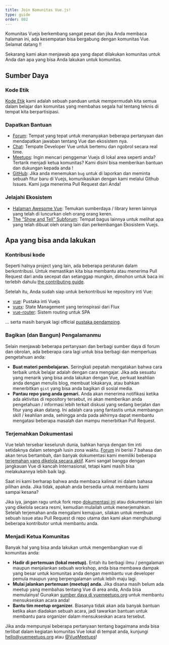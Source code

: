 ```yaml
---
title: Join Komunitas Vue.js!
type: guide
order: 802
---
```


Komunitas Vuejs berkembang sangat pesat dan jika Anda membaca halaman ini, ada kesempatan bisa bergabung dengan komunitas Vue. Selamat datang !!

Sekarang kami akan menjawab apa yang dapat dilakukan komunitas untuk Anda dan apa yang bisa Anda lakukan untuk komunitas.

## Sumber Daya

### Kode Etik

[Kode Etik](/coc) kami adalah sebuah panduan untuk mempermudah kita semua dalam belajar dan komunitas yang membahas segala hal tentang teknis di tempat kita berpartisipasi.

### Dapatkan Bantuan

- [Forum](https://forum.vuejs.org/): Tempat yang tepat untuk menanyakan beberapa pertanyaan dan mendapatkan jawaban tentang Vue dan ekosistem nya.
- [Chat](https://chat.vuejs.org/): Tempate Developer Vue untuk bertemu dan ngobrol secara real time.
- [Meetups](https://www.vuemeetups.org): Ingin mencari penggemar Vuejs di lokal area seperti anda? Tertarik menjadi ketua komunitas? Kami disini bisa memberikan bantuan dan dukungan kepada anda !
- [GitHub](https://github.com/vuejs): Jika anda menemukan `bug` untuk di laporkan dan meminta sebuah fitur baru di Vuejs, komunikasikan dengan kami melalui Github Issues. Kami juga menerima Pull Request dari Anda!

### Jelajahi Ekosistem

- [Halaman Awesome Vue](https://github.com/vuejs/awesome-vue): Temukan sumberdaya / library keren lainnya yang telah di luncurkan oleh orang orang keren.
- [The "Show and Tell" Subforum](https://forum.vuejs.org/c/show-and-tell): Tempat bagus lainnya untuk melihat apa yang telah dibuat oleh orang lain dan perkembangan Ekosistem Vuejs.

## Apa yang bisa anda lakukan

### Kontribusi kode

Seperti halnya project yang lain, ada beberapa peraturan dalam berkontribusi. Untuk memastikan kita bisa membantu atau menerima Pull Request dari anda secepat dan setanggap mungkin, dimohon untuk baca ini terlebih dahulu [the contributing guide](https://github.com/vuejs/vue/blob/dev/.github/CONTRIBUTING.md).

Setelah itu, Anda sudah siap untuk berkontribusi ke repository inti Vue:

- [vue](https://github.com/vuejs/vue): Pustaka inti Vuejs
- [vuex](https://github.com/vuejs/vuex): State Management yang terinspirasi dari Flux
- [vue-router](https://github.com/vuejs/vue-router): Sistem routing untuk SPA

... serta masih banyak lagi official [pustaka pendamping](https://github.com/vuejs).

### Bagikan (dan Bangun) Pengalamanmu

Selain menjawab beberapa pertanyaan dan berbagi sumber daya di forum dan obrolan, ada beberapa cara lagi untuk bisa berbagi dan memperluas pengetahuan anda:

- **Buat materi pembelajaran.** Seringkali pepatah mengatakan bahwa cara terbaik untuk belajar adalah dengan cara mengajar. Jika ada sesuatu yang menarik yang bisa anda lakukan dengan Vue, perkuat keahlian anda dengan menulis blog, membuat lokakarya, atau bahkan menerbitkan `gist` yang bisa anda bagikan di sosial media.
- **Pantau repo yang anda gemari.** Anda akan menerima notifikasi ketika ada aktivitas di repository tersebut, ini akan memberikan anda pengetahuan / informasi lebih terkait diskusi yang sedang berjalan dan fitur yang akan datang. Ini adalah cara yang fantastis untuk membangun skill / keahlian anda, sehingga anda pada akhirnya dapat membantu mengatasi beberapa masalah dan mampu menerbitkan Pull Request.

### Terjemahkan Dokumentasi

Vue telah tersebar keseluruh dunia, bahkan hanya dengan tim inti setidaknya dalam setengah lusin zona waktu. [Forum](https://forum.vuejs.org/) ini berisi 7 bahasa dan akan terus bertambah, dan banyak dokumentasi kami memiliki beberapa [terjemahan yang dikelola secara aktif](https://github.com/vuejs?utf8=%E2%9C%93&query=vuejs.org). Kami sangat bangga dengan jangkauan Vue di kancah Internasional, tetapi kami masih bisa melakukannya lebih baik lagi.

Saat ini kami berharap bahwa anda membaca kalimat ini dalam bahasa pilihan anda. Jika tidak, apakah anda bersedia untuk membantu kami sampai kesana?

Jika iya, jangan ragu untuk fork repo [dokumentasi ini](https://github.com/vuejs/vuejs.org/) atau dokumentasi lain yang dikelola secara resmi, kemudian mulailah untuk menerjemahkan. Setelah terjemahan anda mengalami kemajuan, silakan untuk membuat sebuah issue atau Pull Request di repo utama dan kami akan menghubungi beberapa kontributor untuk membantu anda.

### Menjadi Ketua Komunitas

Banyak hal yang bisa anda lakukan untuk mengembangkan vue di komunitas anda:

- **Hadir di pertemuan (lokal meetup).** Entah itu berbagi ilmu / pengalaman maupun menjalankan sebuah workshop, anda bisa membawa dampak yang besar untuk komunitas anda dengan membantu vue developer pemula maupun yang berpengalaman untuk lebih maju lagi.
- **Mulai jalankan pertemuan (meetup) anda.** Jika disana masih belum ada meetup yang membahas tentang Vue di area anda, Anda bisa memulainya! Gunakan [sumber daya di vuemeetups.org](https://www.vuemeetups.org/resources/#introduction) untuk membantu mensukseskan acara anda!
- **Bantu tim meetup organizer.** Biasanya tidak akan ada banyak bantuan ketika akan diadakan sebuah acara, jadi tawarkan bantuan untuk membantu para organizer dalam mensukseskan acara tersebut.

Jika anda mempunyai beberapa pertanyaan tentang bagaimana anda bisa terlibat dalam kegiatan komunitas Vue lokal di tempat anda, kunjungi [hello@vuemeetups.org](mailto:hello@vuemeetups.org) atau [@VueMeetups](https://www.twitter.com/vuemeetups)!
